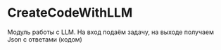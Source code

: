 # CreateCodeWithLLM
Модуль работы с LLM. На вход подаём задачу, на выходе получаем Json с ответами (кодом)

